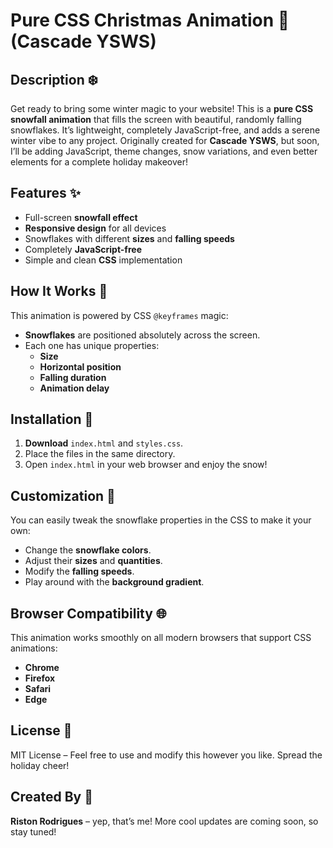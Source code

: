 # Pure CSS Christmas Animation 🎄 (Cascade YSWS)

## Description ❄️

Get ready to bring some winter magic to your website! This is a **pure CSS snowfall animation** that fills the screen with beautiful, randomly falling snowflakes. It’s lightweight, completely JavaScript-free, and adds a serene winter vibe to any project. Originally created for **Cascade YSWS**, but soon, I’ll be adding JavaScript, theme changes, snow variations, and even better elements for a complete holiday makeover!

## Features ✨

- Full-screen **snowfall effect**
- **Responsive design** for all devices
- Snowflakes with different **sizes** and **falling speeds**
- Completely **JavaScript-free**
- Simple and clean **CSS** implementation

## How It Works 🔧

This animation is powered by CSS `@keyframes` magic:
- **Snowflakes** are positioned absolutely across the screen.
- Each one has unique properties:
  - **Size**
  - **Horizontal position**
  - **Falling duration**
  - **Animation delay**

## Installation 📂

1. **Download** `index.html` and `styles.css`.
2. Place the files in the same directory.
3. Open `index.html` in your web browser and enjoy the snow!

## Customization 🎨

You can easily tweak the snowflake properties in the CSS to make it your own:
- Change the **snowflake colors**.
- Adjust their **sizes** and **quantities**.
- Modify the **falling speeds**.
- Play around with the **background gradient**.

## Browser Compatibility 🌐

This animation works smoothly on all modern browsers that support CSS animations:
- **Chrome**
- **Firefox**
- **Safari**
- **Edge**

## License 📜

MIT License – Feel free to use and modify this however you like. Spread the holiday cheer!

## Created By 🙋

**Riston Rodrigues** – yep, that’s me! More cool updates are coming soon, so stay tuned!
